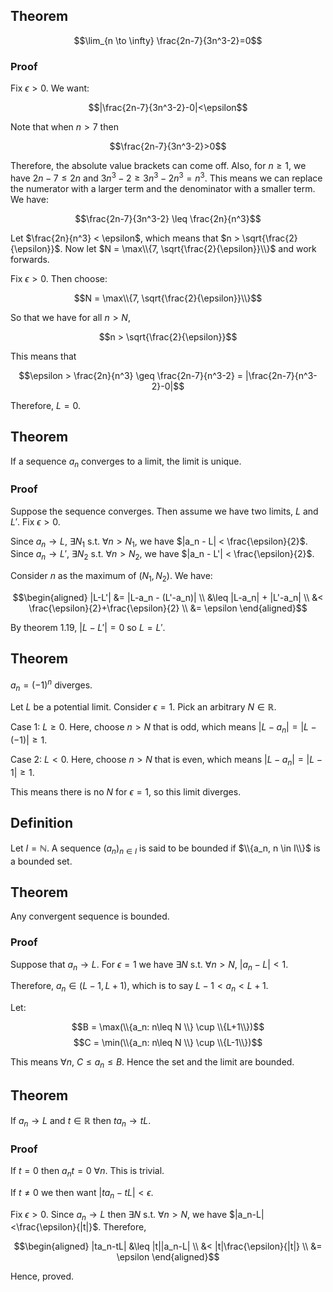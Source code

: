 ## Theorem

$$\lim_{n \to \infty} \frac{2n-7}{3n^3-2}=0$$

### Proof

Fix $\epsilon > 0$. We want:

$$|\frac{2n-7}{3n^3-2}-0|<\epsilon$$

Note that when $n > 7$ then 

$$\frac{2n-7}{3n^3-2}>0$$

Therefore, the absolute value brackets can come off. Also, for $n \geq 1$, we have $2n-7 \leq 2n$ and $3n^3-2 \geq 3n^3-2n^3 = n^3$. This means we can replace the numerator with a larger term and the denominator with a smaller term. We have:

$$\frac{2n-7}{3n^3-2} \leq \frac{2n}{n^3}$$

Let $\frac{2n}{n^3} < \epsilon$, which means that $n > \sqrt{\frac{2}{\epsilon}}$. Now let $N = \max\\{7, \sqrt{\frac{2}{\epsilon}}\\}$ and work forwards. 

Fix $\epsilon>0$. Then choose:

$$N = \max\\{7, \sqrt{\frac{2}{\epsilon}}\\}$$

So that we have for all $n>N$,

$$n > \sqrt{\frac{2}{\epsilon}}$$

This means that 

$$\epsilon > \frac{2n}{n^3} \geq \frac{2n-7}{n^3-2} = |\frac{2n-7}{n^3-2}-0|$$

Therefore, $L=0$. 

## Theorem

If a sequence $a_n$ converges to a limit, the limit is unique.

### Proof

Suppose the sequence converges. Then assume we have two limits, $L$ and $L'$. Fix $\epsilon > 0$. 

Since $a_n \rightarrow L$, $\exists N_1$ s.t. $\forall n > N_1$, we have $|a_n - L| < \frac{\epsilon}{2}$.
Since $a_n \rightarrow L'$, $\exists N_2$ s.t. $\forall n > N_2$, we have $|a_n - L'| < \frac{\epsilon}{2}$.

Consider $n$ as the maximum of $(N_1, N_2)$. We have:

$$\begin{aligned}
|L-L'| &= |L-a_n - (L'-a_n)| \\
&\leq |L-a_n| + |L'-a_n| \\
&< \frac{\epsilon}{2}+\frac{\epsilon}{2} \\
&= \epsilon
\end{aligned}$$

By theorem 1.19, $|L-L'| = 0$ so $L = L'$. 

## Theorem

$a_n = (-1)^n$ diverges.

Let $L$ be a potential limit. Consider $\epsilon = 1$. Pick an arbitrary $N \in \mathbb{R}$. 

Case 1: $L \geq 0$. Here, choose $n > N$ that is odd, which means $|L - a_n| = |L-(-1)| \geq 1$.

Case 2: $L < 0$. Here, choose $n > N$ that is even, which means $|L - a_n| = |L-1| \geq 1$.

This means there is no $N$ for $\epsilon = 1$, so this limit diverges. 

## Definition

Let $I = \mathbb{N}$. A sequence $(a_n)_{n \in I}$ is said to be bounded if $\\{a_n, n \in I\\}$ is a bounded set. 

## Theorem

Any convergent sequence is bounded.

### Proof

Suppose that $a_n \rightarrow L$. For $\epsilon = 1$ we have $\exists N$ s.t. $\forall n>N$, $|a_n-L|<1$. 

Therefore, $a_n \in (L-1, L+1)$, which is to say $L-1 < a_n < L+1$. 

Let:

$$B = \max(\\{a_n: n\leq N \\} \cup \\{L+1\\})$$
$$C = \min(\\{a_n: n\leq N \\} \cup \\{L-1\\})$$

This means $\forall n$, $C \leq a_n \leq B$. Hence the set and the limit are bounded.

## Theorem

If $a_n \rightarrow L$ and $t \in \mathbb{R}$ then $ta_n \rightarrow tL$. 

### Proof

If $t=0$ then $a_nt = 0$ $\forall n$. This is trivial.

If $t \neq 0$ we then want $|ta_n-tL|<\epsilon$. 

Fix $\epsilon>0$. Since $a_n \rightarrow L$ then $\exists N$ s.t. $\forall n > N$, we have $|a_n-L|<\frac{\epsilon}{|t|}$. Therefore,

$$\begin{aligned}
|ta_n-tL| &\leq |t||a_n-L| \\
&< |t|\frac{\epsilon}{|t|} \\
&= \epsilon
\end{aligned}$$

Hence, proved.



